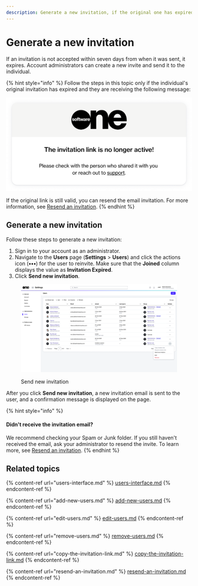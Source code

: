 ```yaml
---
description: Generate a new invitation, if the original one has expired.
---
```


# Generate a new invitation

If an invitation is not accepted within seven days from when it was sent, it expires. Account administrators can create a new invite and send it to the individual.

{% hint style="info" %}
Follow the steps in this topic only if the individual's original invitation has expired and they are receiving the following message:&#x20;

![](<../../../.gitbook/assets/image (329).png>)

If the original link is still valid, you can resend the email invitation. For more information, see [Resend an invitation](resend-an-invitation.md).
{% endhint %}

## Generate a new invitation

Follow these steps to generate a new invitation:

1. Sign in to your account as an administrator.
2. Navigate to the **Users** page (**Settings** > **Users**) and click the actions icon (**•••**) for the user to reinvite. Make sure that the **Joined** column displays the value as **Invitation Expired**.
3. Click **Send new invitation**.&#x20;

<figure><img src="../../../.gitbook/assets/image (421).png" alt=""><figcaption><p>Send new invitation</p></figcaption></figure>

After you click **Send new invitation**, a new invitation email is sent to the user, and a confirmation message is displayed on the page.&#x20;

{% hint style="info" %}
#### **Didn't receive the invitation email?**

We recommend checking your Spam or Junk folder. If you still haven't received the email, ask your administrator to resend the invite. To learn more, see [Resend an invitation](resend-an-invitation.md).
{% endhint %}

## Related topics

{% content-ref url="users-interface.md" %}
[users-interface.md](users-interface.md)
{% endcontent-ref %}

{% content-ref url="add-new-users.md" %}
[add-new-users.md](add-new-users.md)
{% endcontent-ref %}

{% content-ref url="edit-users.md" %}
[edit-users.md](edit-users.md)
{% endcontent-ref %}

{% content-ref url="remove-users.md" %}
[remove-users.md](remove-users.md)
{% endcontent-ref %}

{% content-ref url="copy-the-invitation-link.md" %}
[copy-the-invitation-link.md](copy-the-invitation-link.md)
{% endcontent-ref %}

{% content-ref url="resend-an-invitation.md" %}
[resend-an-invitation.md](resend-an-invitation.md)
{% endcontent-ref %}
